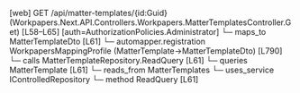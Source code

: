 [web] GET /api/matter-templates/{id:Guid}  (Workpapers.Next.API.Controllers.Workpapers.MatterTemplatesController.Get)  [L58–L65] [auth=AuthorizationPolicies.Administrator]
  └─ maps_to MatterTemplateDto [L61]
    └─ automapper.registration WorkpapersMappingProfile (MatterTemplate->MatterTemplateDto) [L790]
  └─ calls MatterTemplateRepository.ReadQuery [L61]
  └─ queries MatterTemplate [L61]
    └─ reads_from MatterTemplates
  └─ uses_service IControlledRepository<MatterTemplate>
    └─ method ReadQuery [L61]

